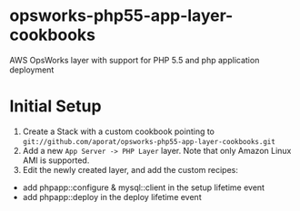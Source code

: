 opsworks-php55-app-layer-cookbooks
==================================

AWS OpsWorks layer with support for PHP 5.5 and php application deployment

Initial Setup
=============
1. Create a Stack with a custom cookbook pointing to `git://github.com/aporat/opsworks-php55-app-layer-cookbooks.git`
2. Add a new `App Server -> PHP Layer` layer. Note that only Amazon Linux AMI is supported. 
3. Edit the newly created layer, and add the custom recipes:

  * add phpapp::configure & mysql::client in the setup lifetime event
  * add phpapp::deploy in the deploy lifetime event

